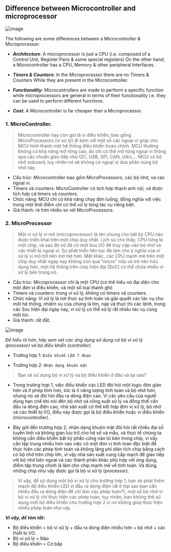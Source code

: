## Difference between Microcontroller and microprocessor

![image](https://github.com/4ndykhang99/Hoc_Hanh_Cac_Kieu/assets/78153591/6cddbd57-87c2-40e3-9077-301a40ffdf41)


The following are some differences between a Microcontroller & Microprocessor:

- ***Architecture***: A microprocessor is just a CPU (i.e. composed of a Control Unit, Register Pairs & some special registers) On the other hand, a Microcontroller has a CPU, Memory & other peripheral Interfaces.

- ***Timers & Counters***: In the Microprocessor there are no Timers & Counters While they are present in the Microcontroller.

- ***Functionality***: Microcontrollers are made to perform a specific function while microprocessors are general in terms of their functionality i.e. they can be used to perform different functions.

- ***Cost***: A Microcontroller is far cheaper than a Microprocessor.

### 1. MicroController.
> Microcontroller hay còn gọi là vi điều khiển, bao gồng MicroProcessors (vi xử lý) đi kèm với một số các ngoại vi giúp cho MCU hình thành một hệ thống điều khiển hoàn chỉnh. MCU thường không có khả năng mở rộng cao, do chỉ có thể mở rộng ngoại vi thông qua các chuẩn giao tiếp như I2C, USB, SPI, CAN, UArt,... MCU có bộ nhớ onboard, tuy nhiên nó sẽ không có ngoại vị dựa phân vùng bộ nhớ này.

- Cấu trúc: Microcontroller bao gồm MicroProcessors, các bộ nhớ, và các ngoại vi.
- Timers và counters: MicroController có tích hợp thạch anh nội, và được tích hợp cả timers và counters.
- Chức năng: MCU chỉ có khả năng chạy đơn luồng, đồng nghĩa với việc trong một thời điểm chỉ có thể xử lý từng tác vụ riêng biệt.
- Giá thành: rẻ hơn nhiều so với MicroProcessors.

### 2. MicroProcessor
> Một vi xử lý vi mô (microprocessor) là tên chung cho bất kỳ CPU nào được triển khai trên một chip duy nhất. Lịch sử cho thấy, CPU từng là một chip, và sau đó nó đã có một bus I/O để truy cập vào bộ nhớ và các thiết bị ngoại vi. Sự phát triển liên tục đã làm cho ý nghĩa của vi xử lý vi mô trở nên mờ mịt hơn. Mặt khác, các CPU mạnh mẽ trên một chip duy nhất ngày nay không còn quá "micro" nữa và trở nên hữu dụng hơn, một hệ thống trên chip hiện đại (SoC) có thể chứa nhiều vi xử lý bên trong nó.

- Cấu trúc: Microprocessor chỉ là một CPU (có thể hiểu nó đại diện cho một đơn vị điều khiển, và một số loại thanh ghi)
- Timers và counters: trong vi xử lý, không có timers và counters.
- Chức năng: Vi xử lý là nơi thực sự tính toán và giải quyết các tác vụ cho một hệ thống, nhiệm vụ của chúng là tìm, nạp và thực thi các lệnh, trong các Soc hiện đại ngày nay, vi xử lý có thể xử lý rất nhiều tác vụ cùng một lúc.
- Giá thành: rất đắt.

![image](https://github.com/4ndykhang99/Hoc_Hanh_Cac_Kieu/assets/78153591/f6064028-0668-42bb-bed6-db6a879baccc)

*Để hiểu rõ hơn, hãy xem xét các ứng dụng sử dụng cả bộ vi xử lý (processor) và bộ điều khiển (controller).*

- Trường hợp 1: ```Điều khiển LED 7 đoạn```

- Trường hợp 2: ```Nhận dạng khuôn mặt```

> Bạn sẽ sử dụng bộ vi xử lý và bộ điều khiển ở đâu và tại sao?

- Trong trường hợp 1, việc điều khiển các LED đòi hỏi một logic đơn giản hơn và ít phép tính hơn, tức là ít năng lượng tính toán và bộ nhớ hơn, nhưng nó sẽ đòi hỏi đầu ra dòng điện cao. Vì các yêu cầu của người dùng hạn chế khi nói đến bộ nhớ và công suất xử lý và đồng thời cần đầu ra dòng điện cao, nhà sản xuất có thể kết hợp đơn vị xử lý, bộ nhớ và các thiết bị I/O, điều này được gọi là bộ điều khiển hoặc vi điều khiển (microcontroller).

- Bây giờ đến trường hợp 2, nhận dạng khuôn mặt đòi hỏi rất nhiều đại số tuyến tính và không gian lưu trữ cho hệ số và mẫu, và thực tế chúng ta không cần điều khiển bất kỳ phần cứng nào từ bên trong chip, vì vậy cần tập trung nhiều hơn vào việc có một đơn vị tính toán đặc biệt để thực hiện các phép tính toán và không lãng phí diện tích chip bằng cách có bộ nhớ trên chip lớn, vì vậy nhà sản xuất cung cấp mạch để giao tiếp với bộ nhớ bên ngoài và các thành phần khác phù hợp với ứng dụng, điểm tập trung chính là làm cho chip mạnh mẽ về tính toán. Và đúng, những chip như vậy được gọi là bộ vi xử lý (processor).

> Vì vậy, để sử dụng một bộ vi xử lý cho trường hợp 1, bạn sẽ phải thêm mạch để điều khiển LED vì đầu ra dòng điện rất ít (tại sao bạn cần nhiều đầu ra dòng điện để chỉ làm các phép toán?), một số bộ nhớ vì bộ vi xử lý chỉ thực hiện các phép toán, tuy nhiên, bạn không thể sử dụng một bộ điều khiển cho trường hợp 2 vì nó không giúp thực hiện nhiều phép toán như vậy.

***Vì vậy, để tóm tắt:***

- Bộ điều khiển = bộ vi xử lý + đầu ra dòng điện nhiều hơn + bộ nhớ + các thiết bị I/O.
- Bộ vi xử lý = Não
- Bộ điều khiển = Cơ bắp

